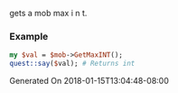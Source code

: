 gets a mob max i n t.
### Example

```perl
my $val = $mob->GetMaxINT();
quest::say($val); # Returns int
```


Generated On 2018-01-15T13:04:48-08:00